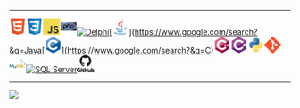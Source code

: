 <hr> 

[<img alt="HTML5" width="6%" src="https://raw.githubusercontent.com/devicons/devicon/master/icons/html5/html5-original.svg" />](https://www.google.com/search?&q=html5)[<img alt="CSS3"  width="6%" src="https://raw.githubusercontent.com/devicons/devicon/master/icons/css3/css3-original.svg" />](https://www.google.com/search?&q=css3)[<img alt="JavaScript" width="6%" src="https://raw.githubusercontent.com/devicons/devicon/master/icons/javascript/javascript-original.svg" />](https://www.google.com/search?&q=Javascript)[<img alt="PHP"     width="6%" src="https://raw.githubusercontent.com/devicons/devicon/master/icons/php/php-original.svg" />](https://www.google.com/search?&q=PHP)[<img alt="Delphi"  width="6%" src="https://www.embarcadero.com/images/logos/logo-page/Delphi_FINAL_ICONS_1024.png" />](https://www.embarcadero.com/br/)[<img alt="Java"    width="6%" src="https://raw.githubusercontent.com/devicons/devicon/master/icons/java/java-original.svg" />](https://www.google.com/search?&q=Java[<img alt="C"       width="6%" src="https://raw.githubusercontent.com/devicons/devicon/master/icons/c/c-original.svg" />](https://www.google.com/search?&q=C)[<img alt="C++"     width="6%" src="https://raw.githubusercontent.com/devicons/devicon/master/icons/cplusplus/cplusplus-original.svg" />](https://www.google.com/search?&q=Cpluplus)[<img alt="Csharp"  width="6%" src="https://github.com/devicons/devicon/blob/master/icons/csharp/csharp-original.svg" />](https://www.google.com/search?&q=Csharp)[<img alt="Python"  width="6%" src="https://github.com/devicons/devicon/blob/master/icons/python/python-original.svg" />](https://www.google.com/search?&q=Python)[<img alt="Git"     width="6%" src="https://raw.githubusercontent.com/devicons/devicon/master/icons/git/git-original.svg" />](https://www.google.com/search?&q=Git)[<img alt="MySQL"   width="6%" src="https://raw.githubusercontent.com/devicons/devicon/master/icons/mysql/mysql-original-wordmark.svg" />](https://www.google.com/search?&q=MySQL)[<img alt="SQL Server"  width="6%" src="https://www.svgrepo.com/show/303229/microsoft-sql-server-logo.svg" />](https://www.microsoft.com/pt-br/sql-server/sql-server-2019)[<img alt="GitHub"  width="6%" src="https://github.com/devicons/devicon/blob/master/icons/github/github-original-wordmark.svg" />](https://github.com/fabiomarotti)

<hr>

<img src="https://img.shields.io/badge/2022-F%C3%A1bio%20Marotti-red" />
 
      
<!---
# GitHub
<a href="https://github.com/fabiomarotti" alt="GitHub"><img src="https://img.shields.io/badge/-GitHub-000?style=flat-square&logo=Github&logoColor=white" /></a>

# Referências
https://github.com/devicons
--->
